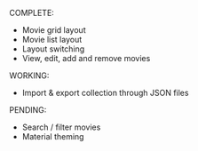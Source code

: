 COMPLETE:
* Movie grid layout
* Movie list layout
* Layout switching
* View, edit, add and remove movies

WORKING:
* Import & export collection through JSON files

PENDING:
* Search / filter movies
* Material theming
